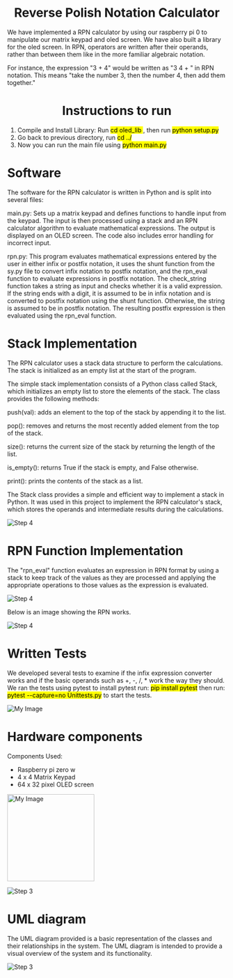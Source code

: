 
<h1 align="center"> Reverse Polish Notation Calculator </h1>


We have implemented a RPN calculator by using our raspberry pi 0 to manipulate our matrix keypad and oled screen. We have also built a library for the oled screen. In RPN, operators are written after their operands, rather than between them like in the more familiar algebraic notation.

For instance, the expression "3 + 4"  would be written as "3 4 + " in RPN notation. This means "take the number 3, then the number 4, then add them together."


<h1 align="center"> Instructions to run </h1>


1. Compile and Install Library: Run <mark>cd oled_lib </mark>, then run <mark>python setup.py</mark>
2. Go back to previous directory, run <mark>cd ../</mark>
2. Now you can run the main file using <mark>python main.py</mark>


# Software 

The software for the RPN calculator is written in Python and is split into several files:

main.py: Sets up a matrix keypad and defines functions to handle input from the keypad. The input is then processed using a stack and an RPN calculator algorithm to evaluate mathematical expressions. The output is displayed on an OLED screen. The code also includes error handling for incorrect input.

rpn.py: This program evaluates mathematical expressions entered by the user in either infix or postfix notation, it uses the shunt function from the sy.py file to convert infix notation to postfix notation, and the rpn_eval function to evaluate expressions in postfix notation. The check_string function takes a string as input and checks whether it is a valid expression. If the string ends with a digit, it is assumed to be in infix notation and is converted to postfix notation using the shunt function. Otherwise, the string is assumed to be in postfix notation. The resulting postfix expression is then evaluated using the rpn_eval function.





<h1 align="left"> Stack Implementation  </h1>

The RPN calculator uses a stack data structure to perform the calculations. The stack is initialized as an empty list at the start of the program.

The simple stack implementation consists of a Python class called Stack, which initializes an empty list to store the elements of the stack. The class provides the following methods:

push(val): adds an element to the top of the stack by appending it to the list.

pop(): removes and returns the most recently added element from the top of the stack.

size(): returns the current size of the stack by returning the length of the list.

is_empty(): returns True if the stack is empty, and False otherwise.

print(): prints the contents of the stack as a list.

The Stack class provides a simple and efficient way to implement a stack in Python. It was used in this project to implement the RPN calculator's stack, which stores the operands and intermediate results during the calculations.




![Step 4](./images/Stack.png)


# RPN Function Implementation

The "rpn_eval" function evaluates an expression in RPN format by using a stack to keep track of the values as they are processed and applying the appropriate operations to those values as the expression is evaluated.

![Step 4](./images/RPNfunction.png)



Below is an image showing the RPN works. 

![Step 4](./images/rpnworking.png)


<h1 align="left"> Written Tests  </h1>

We developed several tests to examine if the infix expression converter works and if the basic operands such as +, -, /, * work the way they should. We ran the tests using pytest to install pytest run: <mark>pip install pytest</mark> then run: <mark>pytest --capture=no Unittests.py</mark> to start the tests.



<img src="./images/Testspass.png" alt="My Image" align="center">




# Hardware components 

Components Used: 

* Raspberry pi zero w 
* 4 x 4 Matrix Keypad 
* 64 x 32 pixel OLED screen 

<img src="./images/Hardware.JPG" alt="My Image" width="200" align="center">








![Step 3](./images/Keypad.png)





<h1> UML diagram  </h1>

The UML diagram provided is a basic representation of the classes and their relationships in the system. The UML diagram is intended to provide a visual overview of the system and its functionality.


![Step 3](./images/UML.png)












